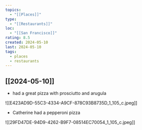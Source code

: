```yaml
---
topics:
  - "[[Places]]"
type:
  - "[[Restaurants]]"
loc:
  - "[[San Francisco]]"
rating: 8.5
created: 2024-05-10
last: 2024-05-10
tags:
  - places
  - restaurants
---
```

## [[2024-05-10]]

- had a great pizza with prosciutto and arugula

![[E423AD9D-55C3-4334-A9CF-878C93B8735D_1_105_c.jpeg]]

- Catherine had a pepperoni pizza


![[29FD47DE-94D9-4262-B9F7-08514EC70054_1_105_c.jpeg]]